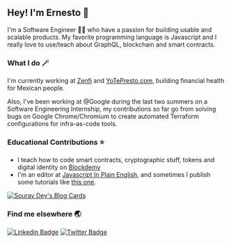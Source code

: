 ## Hey! I'm Ernesto 🤘

I'm a Software Engineer 👨‍💻 who have a passion for building usable and scalable products. My favorite programming language is Javascript and I really love to use/teach about GraphQL, blockchain and smart contracts.

### What I do 🪄

I'm currently working at [Zenfi](https:://zenfi.mx) and [YoTePresto.com](https://yotepresto.com), building financial health for Mexican people.

Also, I've been working at @Google during the last two summers on a Software Engineering Internship, my contributions so far go from solving bugs on Google Chrome/Chromium to create automated Terraform configurations for infra-as-code tools.

### Educational Contributions ⭐️
 - I teach how to code smart contracts, cryptographic stuff, tokens and digital identity on [Blockdemy](https://www.youtube.com/c/Blockdemy/videos)
 - I'm an editor at [Javascript In Plain English](https://javascript.plainenglish.io), and sometimes I publish some tutorials like [this one](https://javascript.plainenglish.io/writing-a-node-js-graphql-backend-that-actually-scales-a-complete-guide-part-1-setup-cddceae25bdc).

 [![Sourav Dey's Blog Cards](https://github-cards-external-blogs.souravdey777.vercel.app/getMediumBlogs?username=ernestognw&type=horizontal&limit=6)](https://medium.com/@ernestognw)

### Find me elsewhere 🌏
[![Linkedin Badge](https://img.shields.io/badge/-LinkedIn-blue?style=flat-square&logo=Linkedin&logoColor=white&link=https://www.linkedin.com/in/harshkumarkhatri/)](https://www.linkedin.com/in/ernestognw/)  [![Twitter Badge](https://img.shields.io/badge/-Twitter-1ca0f1?style=flat-square&labelColor=1ca0f1&logo=twitter&logoColor=white&link=https://twitter.com/_diogorodrigues)](https://twitter.com/ernestognw)
